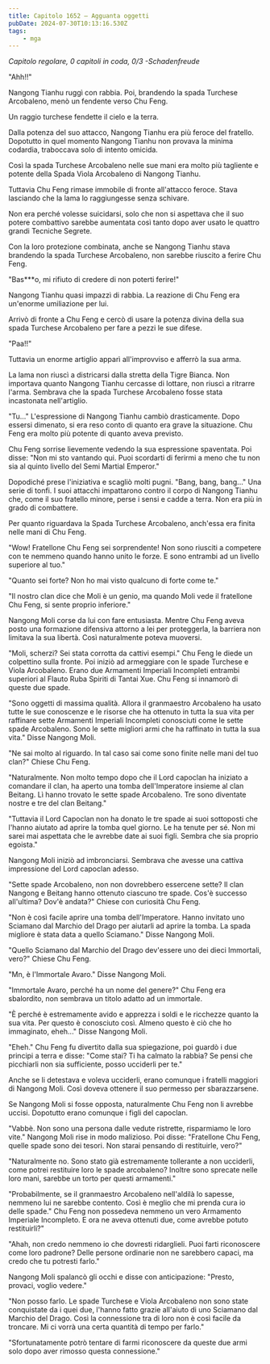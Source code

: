 ```yaml
---
title: Capitolo 1652 – Agguanta oggetti
pubDate: 2024-07-30T10:13:16.530Z
tags:
    - mga
---
```



<em>Capitolo regolare,
0 capitoli in coda, 0/3
-Schadenfreude</em>


"Ahh!!"


Nangong Tianhu ruggì con rabbia. Poi, brandendo la spada Turchese Arcobaleno, menò un fendente verso Chu Feng.


Un raggio turchese fendette il cielo e la terra.


Dalla potenza del suo attacco, Nangong Tianhu era più feroce del fratello. Dopotutto in quel momento Nangong Tianhu non provava la minima codardia, traboccava solo di intento omicida.


 Così la spada Turchese Arcobaleno nelle sue mani era molto più tagliente e potente della Spada Viola Arcobaleno di Nangong Tianhu.


Tuttavia Chu Feng rimase immobile di fronte all'attacco feroce. Stava lasciando che la lama lo raggiungesse senza schivare.


Non era perché volesse suicidarsi, solo che non si aspettava che il suo potere combattivo sarebbe aumentata così tanto dopo aver usato le quattro grandi Tecniche Segrete.


Con la loro protezione combinata, anche se Nangong Tianhu stava brandendo la spada Turchese Arcobaleno, non sarebbe riuscito a ferire Chu Feng.


"Bas***o, mi rifiuto di credere di non poterti ferire!"


Nangong Tianhu quasi impazzì di rabbia. La reazione di Chu Feng era un'enorme umiliazione per lui.


Arrivò di fronte a Chu Feng e cercò di usare la potenza divina della sua spada Turchese Arcobaleno per fare a pezzi le sue difese.


"Paa!!"


Tuttavia un enorme artiglio apparì all'improvviso e afferrò la sua arma.


La lama non riuscì a districarsi dalla stretta della Tigre Bianca. Non importava quanto Nangong Tianhu cercasse di lottare, non riuscì a ritrarre l'arma. Sembrava che la spada Turchese Arcobaleno fosse stata incastonata nell'artiglio.


"Tu..." L'espressione di Nangong Tianhu cambiò drasticamente. Dopo essersi dimenato, si era reso conto di quanto era grave la situazione. Chu Feng era molto più potente di quanto aveva previsto.


Chu Feng sorrise lievemente vedendo la sua espressione spaventata. Poi disse: "Non mi sto vantando qui. Puoi scordarti di ferirmi a meno che tu non sia al quinto livello del Semi Martial Emperor."


Dopodiché prese l'iniziativa e scagliò molti pugni. "Bang, bang, bang..." Una serie di tonfi. I suoi attacchi impattarono contro il corpo di Nangong Tianhu che, come il suo fratello minore, perse i sensi e cadde a terra. Non era più in grado di combattere.


Per quanto riguardava la Spada Turchese Arcobaleno, anch'essa era finita nelle mani di Chu Feng.


"Wow! Fratellone Chu Feng sei sorprendente! Non sono riusciti a competere con te nemmeno quando hanno unito le forze. E sono entrambi ad un livello superiore al tuo."


"Quanto sei forte? Non ho mai visto qualcuno di forte come te."


"Il nostro clan dice che Moli è un genio, ma quando Moli vede il fratellone Chu Feng, si sente proprio inferiore."


Nangong Moli corse da lui con fare entusiasta. Mentre Chu Feng aveva posto una formazione difensiva attorno a lei per proteggerla, la barriera non limitava la sua libertà. Così naturalmente poteva muoversi.


"Moli, scherzi? Sei stata corrotta da cattivi esempi." Chu Feng le diede un colpettino sulla fronte. Poi iniziò ad armeggiare con le spade Turchese e Viola Arcobaleno. Erano due Armamenti Imperiali Incompleti entrambi superiori al Flauto Ruba Spiriti di Tantai Xue. Chu Feng si innamorò di queste due spade.


"Sono oggetti di massima qualità. Allora il granmaestro Arcobaleno ha usato tutte le sue conoscenze e le risorse che ha ottenuto in tutta la sua vita per raffinare sette Armamenti Imperiali Incompleti conosciuti come le sette spade Arcobaleno. Sono le sette migliori armi che ha raffinato in tutta la sua vita." Disse Nangong Moli.


"Ne sai molto al riguardo. In tal caso sai come sono finite nelle mani del tuo clan?" Chiese Chu Feng.


"Naturalmente. Non molto tempo dopo che il Lord capoclan ha iniziato a comandare il clan, ha aperto una tomba dell'Imperatore insieme al clan Beitang. Lì hanno trovato le sette spade Arcobaleno. Tre sono diventate nostre e tre del clan Beitang."


"Tuttavia il Lord Capoclan non ha donato le tre spade ai suoi sottoposti che l'hanno aiutato ad aprire la tomba quel giorno. Le ha tenute per sé. Non mi sarei mai aspettata che le avrebbe date ai suoi figli. Sembra che sia proprio egoista."


Nangong Moli iniziò ad imbronciarsi. Sembrava che avesse una cattiva impressione del Lord capoclan adesso.


"Sette spade Arcobaleno, non non dovrebbero essercene sette? Il clan Nangong e Beitang hanno ottenuto ciascuno tre spade. Cos'è successo all'ultima? Dov'è andata?" Chiese con curiosità Chu Feng.


"Non è così facile aprire una tomba dell'Imperatore. Hanno invitato uno Sciamano dal Marchio del Drago per aiutarli ad aprire la tomba. La spada migliore è stata data a quello Sciamano." Disse Nangong Moli.


"Quello Sciamano dal Marchio del Drago dev'essere uno dei dieci Immortali, vero?" Chiese Chu Feng.


"Mn, è l'Immortale Avaro." Disse Nangong Moli.


"Immortale Avaro, perché ha un nome del genere?" Chu Feng era sbalordito, non sembrava un titolo adatto ad un immortale.


"È perché è estremamente avido e apprezza i soldi e le ricchezze quanto la sua vita. Per questo è conosciuto così. Almeno questo è ciò che ho immaginato, eheh..." Disse Nangong Moli.


"Eheh." Chu Feng fu divertito dalla sua spiegazione, poi guardò i due principi a terra e disse: "Come stai? Ti ha calmato la rabbia? Se pensi che picchiarli non sia sufficiente, posso ucciderli per te."


Anche se li detestava e voleva ucciderli, erano comunque i fratelli maggiori di Nangong Moli. Così doveva ottenere il suo permesso per sbarazzarsene.


Se Nangong Moli si fosse opposta, naturalmente Chu Feng non li avrebbe uccisi. Dopotutto erano comunque i figli del capoclan.


"Vabbè. Non sono una persona dalle vedute ristrette, risparmiamo le loro vite." Nangong Moli rise in modo malizioso. Poi disse: "Fratellone Chu Feng, quelle spade sono dei tesori. Non starai pensando di restituirle, vero?"


"Naturalmente no. Sono stato già estremamente tollerante a non ucciderli, come potrei restituire loro le spade arcobaleno? Inoltre sono sprecate nelle loro mani, sarebbe un torto per questi armamenti."


"Probabilmente, se il granmaestro Arcobaleno nell'aldilà lo sapesse, nemmeno lui ne sarebbe contento. Così è meglio che mi prenda cura io delle spade." Chu Feng non possedeva nemmeno un vero Armamento Imperiale Incompleto. E ora ne aveva ottenuti due, come avrebbe potuto restituirli?"


"Ahah, non credo nemmeno io che dovresti ridarglieli. Puoi farti riconoscere come loro padrone? Delle persone ordinarie non ne sarebbero capaci, ma credo che tu potresti farlo."


Nangong Moli spalancò gli occhi e disse con anticipazione: "Presto, provaci, voglio vedere." 


"Non posso farlo. Le spade Turchese e Viola Arcobaleno non sono state conquistate da i quei due, l'hanno fatto grazie all'aiuto di uno Sciamano dal Marchio del Drago. Così la connessione tra di loro non è così facile da troncare. Mi ci vorrà una certa quantità di tempo per farlo."


"Sfortunatamente potrò tentare di farmi riconoscere da queste due armi solo dopo aver rimosso questa connessione."
                                


                                



